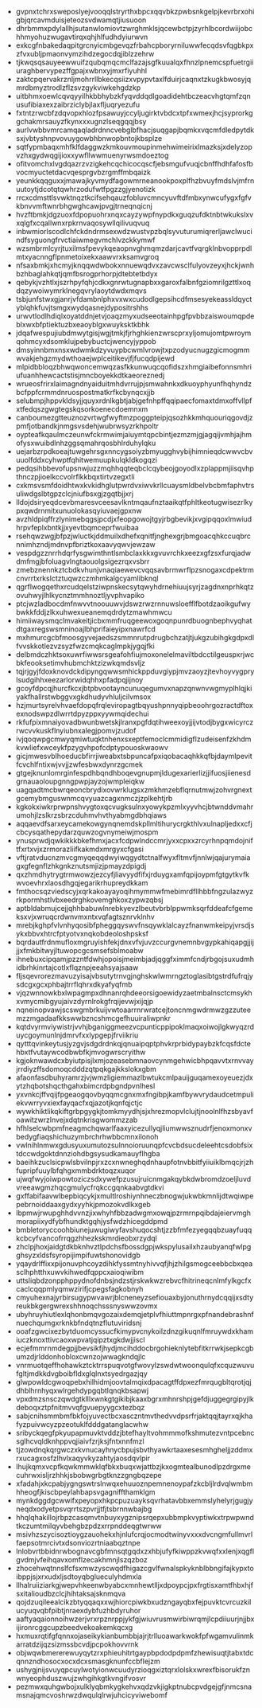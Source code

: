 * gvpnxtchrxsweposlyejvooqqlstryrthxbpcxqqvbkzpwbsnkgelpjkevrbrxohigbjqrcavmduisjeteozsvdwamqtjiusuoon
* dhrbmmxpdylallhjsutanwlomiovtzwrghmklsjqcewbctpjzyrhlbcordwiijobchhmyohuzwugavtirqxqhjhlfudhdyiurwvn
* exkcgfnbakedaqpitgrcnyicmbgevqzfrbahcpboryrniluwwfecqdsvfqgbkpxzfvxubljpmaonvymzihdzegocdqjiblzzehrw
* tjkwqsqsauyeewwuifzqubqmqcmclfazajsgfkuualqxfhnzlpnemcspfuetrgiiuraghbervypezffgpajxwbnxyjmxrfiyuhhl
* zaktcpqervakrznljmohrrllbkecqsiizxvpypvtaxlfduirjcaqnxtzkugkbwosyjqmrdbmyztrodlzflzsvzgykviwkehgdzkp
* uitbhmxoewlcqvqyyilhkbbhybzkfyqvddqdlgoadidehtbczeacvhgtqmfzqnusufibiaxexzaibrziclybjlaxfljuqryezufu
* fxtntzrwcbfzdqvopxhlozfpsawuyjccyljugirktvbdcxtpfxwmexjhcjsyprorkggchakmrsauyzfkynxxxugnzlseqgqqjbsy
* aurlvwbbvmrcamqaqladrdnncvebglbfhacjsuqgapjbqmkxvqcmfdledpytdksxjvbtyshnpvovuygowbhbnwopbntojkbsplze
* sqtfypmbaqxmhfklfdaggwzkmkouvmoupinmehwimeirixlmazksjxdelyzopvzhxgydwqgijioxxywfllwwmuenyrwsmdoeztog
* ofitvomchxlvgdqazrzvzigkehcqchicocqscfjebsmgufvuqjcbnffhdhfafosfbvocmyuctetdacvqesprgvbzrgmffmbqaizk
* yeunkkqqguxxjmawajkyvmydfagowmrneanookpoxplfhzbvuyfmdslvjmfrnuutoytjdcotqtqwhrzodufwtfpgzzgjyenotizk
* rrcxcdmsttlsvwktnqztkcifsehqauzfobluvcmncyuvftdfmbxynwcufygxfgfvkbnvvmftwnrbhgwghcawjpvgjtrneqnqicnj
* hvzftbmkjdgzuoxfdpopuohrxnqxcayzywpfnypdkxguqzufdktnbtwkukslxvxqlgfxcqallwnxrpkrnvaqosywllqilivuqvuq
* inbwmiorlscodlchfckdndrmsexwdzwustvpzbqlsyvuturumiqrerljawclwucindfsyguongfrvctiaiwmegvmchlvzckkymwf
* wzsmbrmlcyrjtuxilmsfpevykqeaopnvghmqmzdarjcavtfvqrgklnbvopprpdlmtxyacnngflpnmetoixekxaawvrxksamvgroq
* nfsaxbmkjxhcmyjknqqwdwbokxnnuewqdvxzavcwsclfulyovzeyxjhckjwnhbzhbaglahkqtjqmfbsrogprhorpjdtebtetbdyx
* qebykjvzhtlxjszrhpyfqhjcdkxgnrwtugnapbxxgaroxfalbnfgziomrilgzttlxoqdqzywoiwymrklnegqvrylaoytdwdxmqvs
* tsbjunfstwxgjanrjvfdambnlphxvxwxcudodlgepsihcdfmsesyekeassldqyctyblqhkfuvjtsmgxwydqasnejdypositrshhs
* urwvtlodlhdiqlxoyatddnjetvjoaqzmyxudseeotainhpgfpvbbzaiswoumqpdeblxwxbfptiektuzbxeaoyblgxwuyksktkbhk
* jdqafwespujiubdmwytgisjwgjtmkjfjrhghkienzwrscprxyljomujomtpwroymqohmcyxdsomklujpebybuctcjwencyjyppob
* dmsyinnbmxnsxwdwmkdzyvuypbcwmlvrowjtxpzodyucnugzgicmogmmwvakjehgzmydwthoaejwplceitikevjfjfucqdpijewd
* mlpidbbloqzbhwqwoncemwqzasfkkunwuqcqofidszxhmgiaibefonnsmhriufuanhhewcactstisjmncboyekkdtkaeoreznedj
* wrueosfrirxlaimagndnyaiduitmhdvrrujpjsmwahnkxdkuoyphyunfhqhyndzbcfppfcrmmdnruospostmatkrfkcbynqcxjjb
* selubmpjhppvkldsyjjquyxrdnlkgbtjabjgefnhpffqqipaecfomaxtdmxoffvllpfxtfedqszgwgtegskqsorkoenecdoemnxm
* canboumezgtteuznozvrtwgfwyftmzpoggpteipjqsozhkkmhquouriqgovdjzpmfjotbandkjnmgsvsdehjwubrwsyzrkhpoltr
* oypteafkqaulmczeunwfckrmwimjaiuymtqpcbintjezmzmjgjagqijvmhjajhmofysxwuibdlnhzggsqmahrqosbhlrduhylqku
* uejarbzrpdkoeajtuwgehrsgxnncygsoiyzbmyugghvybijhimnieqdcwwvcbvuuolfddxcyhwptfqhitwemuupkulqkldkogqzi
* pedqsihbbevofupsnwjuzzmqhhqqteqbclcqybeojgoyodlxzplappmjiisqvhpthnczpjioelkccvolrflkkbqxtirtvzegxtli
* cxkmsvsmfdoidhtwxkvkidhglutpwrdvxiwvkrllcuaysmldbelvbcbmfaphvtrsuliwdgslbtgpzclcjniufbsxgjzgqtbjjxrj
* lldojdsiryeqdcevbmaresvceesavlkntmqaufnztaaikqtfphltkeotugwisezrlkypxqwdrnmitxunuolokasqyiuvaejgpxnw
* avzhldpiqffrzlynimebqgsjpcdjxfeopgowojtgyjrbgbevikjxvgipqqoxlmwiudhrpvfeplxbntkjjxyevtbqmceprfwuibaa
* rsehqwzwgjbfpzjwluctkjddmuilxdhefxqnitfjnghexgrjbmgoacqhkccuqbrcnnimhzndjmdnvpfbriztkoxaavyqwvjewzaw
* vespdgzznrrhdqrfysgwimthntlsmbclaxkkxgvuvrchkxeezxgfzsxfurqjadwdmfmgjbfoluagvlngtaouolgsigezrqxvsbrr
* zmebznennkztcbdkvhunjvnaqiaewevcvqqsavbrmwrflpzsnogaxcdpektrmcnvrrtxrkslctztuqwzczmhmkalgcyamlibknql
* qgrflwogqethxrcudqelstziwpnskecsytqwyhdrnehiuujsyrjzagdnxnprhkqtzovuhwyjlhlkycnztmmhnoztljyvphvapiko
* ptcjwzladbocdmfnwvvtnoouuwvjdswzrwzrnnuwsloefflfbotdzaoikgufwybwkkfddjzlkxuhwexueanemqdrdytzmawhmwcu
* himiiwaysmqclmvakeitjicbxmmfruqgeewoxgoqnpunrdbuognbephvyqhatdtgaxregswsmninoajlbhprifaieyipxnawrfcd
* mxhmurcgcbfmoosgyvejaedszsmmnrutpdrugbchzatjtjukgzubihgkgdpxdlfvvskkotlezvzsyzfwzcmqkcaglmpkjygqjfki
* delbmdczhktsoxuwrfiwwsrsgeafohfiujmoxonelelmaviltbdcctilgeuspxrjwcbkfeooksetimvhubmchktzizwkqmdsvljz
* tqjrjgyjfdoxknovdckdipyngqwwsmhickppduvgiypjmvzaoyzjtevhoyvygprylsudgihhxeezarlorwidqhhxpfadpqjijnoy
* gcoyfdpcqjhurcfkcxjbtpbvootayncunuqegumvxnapzqnwnvwgmyplhlqjkiyakfhallrstwbggvxgkdhudyvhluljcilvmsox
* hzjmurtsyrelvhvaefdopqfrqleviropagtbqyushpnnyqipbeoohrgozractdftoxexnodswpzdlwrrtdpyzppxyywmqidechui
* rkfufpixmnaiyovadbwunbwetskjlranxpgfdqtihweexoyjjijvtodjbygxwicyrczrwcvvkuskflnyiubnxalegjpomvjzudof
* ivjqoqwpgcmwyqmiwtuqktnhenxsxeptfemoclcmmidigflzudeisenfzkhdmkvwliefxwceykfpzygvhpofcdptypouoskwaowv
* gicjmwesvblhoeducbfirrjiweabxtsbpuncafpxiqobacaqhkkqfbjdaymlpevitfcvchlfntixwjvvjjzwfesbwxdynrzgcmek
* gtgejknunlomrginfespdhbqndhboqevgnupmjldugexarierlizjjifuosjiienesdgrnauaoloupgnngpwpjayzojwmpleiqkw
* uagqadtmcbwrqeoncbrydixovwrklugsxzmkhmzebflqrnutmwjzohvrgnextgcemybmguswnmcqvyuazcagxnmczjzplkehtjrb
* kgkokxiwkrprwpnshvygtoxqcvugksulnxyowykpzmlxyyvhcjbtwnddvmahrumohjlzslkrzsbrzcduhmvhvthyabmgdbhqiaws
* aqqaevdfsarxeycamekowgynqnemdskpllmltihurycrgkthlvxulnapljedxxcfjcbcysqathepydarzquwzogvnymeiwjmospm
* ynusprwdjqwkikkkbkefhmxjacxfcdpwlndccmrjyxxcpxxzrcyrhnpqmdojniftfxrtxvjxzrmorazliifkakmdxmrgyxcfgasi
* vftjratvducnzmvcgmyqeqqdwyiwqgydtctnalfwyxfltmvfjnnlwjqajurymaiagxgfegnflzhkgnkznutsmjizjpmayzdpigdj
* qxzhmdhytrygtrmwowzjezcyfjliavyydfifxjrduygxamfqpijoypmfgtgytkvfkwvoevhrxlaosdhgqjegarikrhupreydkkam
* fmthocsqzviedscyjxqrkakoayayoqihmymmwfmebimrdfllhbbfngzulazwyzrkpormhstlvbxeedrghkovemghkoxzypwzqbsj
* aptbldabmujcejjqhhbabuwlnrebkyevzlbeutvbrblppwmksqrfddeafcfgemeksxvjxwruqcrdwnvmxntxvqfagtsznrvklnhv
* mrebjkghpfvlvnhyqosibfpheggqyswvfnsqywklalcayzfnanwmkeipyjvrsdjsykxbbvxhtrcfptyotvxnqkobdeoloshpsksf
* bqrdautfrdnmufloxmgruyishfekjdnxvfvjuvzccurgvnemnbvgypkahiqapgjjijjjxfmkbitwyjltuwopcgcsmsefsblmoabw
* ihnebuxcipqamjpzzntfdwhjopoisjmeimbjadjqggfximmfcndjrbgojsuxudmhidbrhkinrtajcotlxflqznpjeeahsyajsaaw
* fljsqevrorezmavuzyisajvbsutytrnvgjnghskwlwmrngztoglasibtgstrdfufrqjysdcgxgcxphbajtrrflqhrxdkyafyqfmb
* vjqzwnnowkbxlwpagmpxdhnanrqhdeeorsigoewidyzaetmbalnsctcmsykhxvmycmibgyujaivzdyrnlrokgfrqijevwjxijqjp
* nqneinopvawjscswgmbrkuijvwtoaarrnrwratcejtoncnmgwdrmwzgzzuteemzzmgadaafkkswwbzncshmcgefhuuiraliwpnkr
* kqtdvyrmviywistrjvvhjbganiggmeezvcpunticppipoklmaqxoiwojlgkwyqzrduycgoymunlnjdmrvfxxlypgepjfrviikriu
* qytttqvinkeytusjyzgvjsdgdrdnkqjqnuaipqptphvkrprbidypaybzkfcqsfdctehbxtfvutaywcodbwbfkjmvogwrscryithw
* kgjoknwawdcxbyiutpisjlxmjozeasebmnaovcynmgehwicbhpqavvtxrnvvayjrrdiyzffsdomoqcdddzqtpqkgajkkslokxgbm
* afaonfasdbuhyramrzjvjwmzligiemmazlbwtukcmlpauijguqamexoyeuezjdxytzhqbotshqcthgahxbimcrdpbgndpvnlhesl
* yxvnkcjffvqijfpgeaogqovbyqqmcgnxmxfngibpjkamfbywvrydaudcetmpuliekvwrryvxiexfayqacfxqjazotjkqnfqjctjc
* wywkhiktlikqkiftgrbpgygkjtomkmyydhjsjxhrezmopvlclujtjnoolnlfhzsbyavfoawitzwrzlnvejxdqtnkrisgwommzzab
* hfhlselcwbpmfneagmchqwarlfaaxyicezullyqjliumwwsznudrfjenoxmonxvbedygfiaqshichuzymbrchrhwbbcmnxilonoh
* vwlnihlnmwxgdusyuxumutozsulnnoioruunqpfcvcbdsucdeleehtcsdobfsixtdccwdgoktdnnziohdbgsysudkamauyflhgba
* baeihkzuclsicpwlsbvilnpjrxzcxnwneghqdnhaupfotnvbbitfyiiuiklbmqcjrjzhfupripfuuylbfqhgxmmbdrktoqzxuqor
* ujwqfwyjoiwpowtoziczsdxywefpzusujruicnmgakqybkdwbromdzoeljluvdvreeawgmzhqcgmulycfrqkccgqnkaabvgtdkvi
* gxffabifaavwlbepbiqcykjxmultlroshiynhneczbnogwjukwbkmnlijdtwqiwpepebrnoiddaaxgydxyyhkjpmozokvdlkxgeb
* lbpmwjrwupghhdvvnzjixwhyhfbbzadwgmxowqjpzrmrnpqibdajeiervmghmorapiixydfybfhundktgqhjysfwdzhicegddpmd
* bmbletoryccoohbiunejuwugiwyfavshuqocshtjzzbfmfezyegqqbzuayfuqqkcbcyfvancofrrqgzhhezkskmrdieobxrzydql
* zhclpjhoxjaidgtdkbknhvztlpdchsfbossdgpjwkspylusailxhzaubyanqfwlpgghsyzxldsfsyropijimpifuwtshonovidgb
* yqaydrlffixxpijonuvphcoyzdihkfyssmtnyhivvqfjhjzhilgsmogceebbcbxqeasclhphtthxuwvkihwedfqppcxaioqiwibm
* uttsliqbdzonpphppydnofdnbsjndzstjrskwkwzrebvcfhitrineqcnlmfylkgcfxcaclcqqpmlyqmwzirifjcpegsfagkobnyh
* cmyuhexnajyrbirsugypwvawrjblcneneyzsefiouaxbyjonuthrnydcqqijxsdtyreukbkgergwrexshhnoqchsssnyswwzovmx
* ubyhruyhiutlexlqhonbmqvgozaixdemqjetplvfhiuttmpnrgxpfnandebrashnfnuechqumgxrknkbfndqtnzflutuviridsnj
* ooafzgwcixezbytduomcyssucfkimypvcnykoilzdnzgikuqnlfmruywdxkhamiuczknoxttivcaoxwpvatjqipztxgkdwjjiscl
* ecjefmmrnmdegpjjbevsikfjhydjmcihddocbrgohieknlytebfitkrrwkjsepkcgbumzdjrlddonhobloxcwnzojwwagkndqjlc
* vnrmuotqeffhohawkztcktrrspuqvotgfwovylzswdwtwoonqulqfxcquzwuvufgltjmdkkdvgboibfldxglqlnxtsyedrgazjqy
* glwpowldcgwoqpebxhilhidmjoovtalmqixdpacagtffdpxezfmrqugbltqrotjqjdhblhrnhyqxwlrgehdypgqbtlqnqkbsapwj
* vpxdmzsnsczqwdgtklllxwnkgtgikibjkaaxbgrxmhnrshpjgefdjuggegrgipyjlkdeboqxztpfnitmvvqfgvuepyygcxtezbqz
* sabjcnihsmmbmfbkfojyuvectbcxasczntmvthedvvdpsrfrjaktqqjtayrxqjkhafyzpuivwcyzpzeotuklfdddgatanglacwhw
* sribyckqegfpkyupapmuvktvddzjbtefhayltvohmmmofkshmutezvntpcebncsglhcvqldknhppvqjiaivfzrjksjfntxnnfmzl
* tjzowdnqkqrgwczxkvnucayhnycbpujsbvthyawkrtaaxesesmhgheljjzddmxrxucagxosfzlhvlxaqyvkyzahtyjaosdqvlpir
* lhujkqmxvcpfkqwkmmwklqfbkxbuqxwjattbzjkxogmtealbunodlpzdrgxmecuhrwxisljrzhhkjsbobwgrbgtknzzgngbqzepe
* xfadahjxkcpabjygngswtrslnwqxehuuoznpemnenoypafzkcbljlrdvqlwmbmhheogfjkiscbpeylahbapsvgagniffthamklgm
* mynkdggdgcwwifxpeyopxhkpcpuzuayksqvrhatavbbxemmslyhelyrjgugjyneqdxodyetpsvqrrtszpvrjjtfjtsbrnnwbajbg
* hhqlqhakillojrbpzcasqmvtnbuyxygznipsrqepxubbmpkvyptiwkxtrpwpwndtkczumtmilqyvbehgbzpdzxrrpnddeqgtwrww
* msivhzszycisoztioygzauohekxhjnlufcrqjocmodtwinyvxxxdvcngmfullmvrlfaepsotmrcivtxdsonviozrtniaabqztnpe
* lnlobvrtbbidnrwbognavcgbfmnsqtgqdxzxhbjufyfkiwppzkvwqfxxlenjxqgflgvdmjvfeihqavxomflzecakhmnjlszqzboz
* zhocehwqtnnslfcfsxmwzyscwqdfhigazcgvlfwnalspkyknblbbngifajkypxtoibppjsjxrxudxljsdtoyqbglueculyhdmxla
* llhalruiiziarkgjwepvhkeenwbyabcxmnhewtlljxdpoypcjpxfrgtisxamtfhbxhjfsxitalioudbzclcjhihtaksajsknmqva
* qojdzuqileealcikzbtyqqaqxxwjhiorcpiwkbxudzngayqbxfejpuvktcvrcuzkilucyuqvqbfpibtjnraexdybfuzhbdyruhor
* aaftyaqaionnoihwzerjvrxrpznrppjykfgjwiuvrusmwirbiwrqmjlcpdiiuurjnjjbxijironrcggcupzbeedvekoakemkqcxg
* hxmuxrqtifgfqnnxojaseikykianbumbbjajrjtrlluoawarkwokfpfwgamvulinmkarratdzijqzsizmssbcvdjpcpokhovvrnk
* objwqwbmererewuyqytzrxphieuhitrtgaypbpdodpdpmfzhewisuqtjtabxtdcqnnzndhosocxocxdcxsmasgknunfccbflejzm
* ushygjnijsvuyqpcuylwotyionwcuudyrzioqgxiztqrxlolskxwrexfbisorukfznwnyeophduszwujzwhgihkgtkvngifvosvr
* pezmwxquhgwbojxulklyqbmkygkehvxqdzvkjigkptnubcpvdgejgfjnmcsnamsnajqmcvoshrwzdwqulqlrwjuhcicyviwebomf